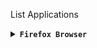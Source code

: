 List Applications

<details>
<summary><code><b>Firefox Browser</b></code></summary>

![firefox](https://github.com/wahasa/Fedora/assets/69626847/4dbf40e5-1ec8-405f-b095-0d7f436e3b0f)

* [Fixes Firefox Desktop](https://github.com/wahasa/Fedora/issues/1#issuecomment-1396447589)
</details>
